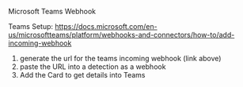 Microsoft Teams Webhook

Teams Setup:  https://docs.microsoft.com/en-us/microsoftteams/platform/webhooks-and-connectors/how-to/add-incoming-webhook

1) generate the url for the teams incoming webhook (link above)
2) paste the URL into a detection as a webhook
3) Add the Card to get details into Teams
